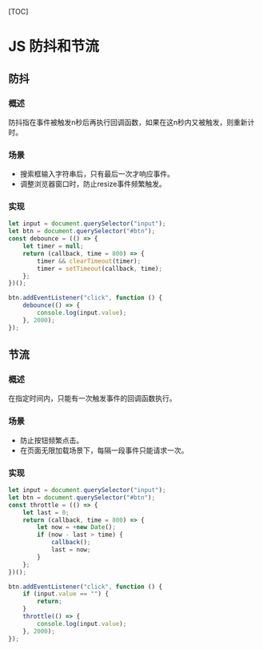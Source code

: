 [TOC]

# JS 防抖和节流

## 防抖

### 概述

防抖指在事件被触发n秒后再执行回调函数，如果在这n秒内又被触发，则重新计时。

### 场景

- 搜索框输入字符串后，只有最后一次才响应事件。
- 调整浏览器窗口时，防止resize事件频繁触发。

### 实现

```js
let input = document.querySelector("input");
let btn = document.querySelector("#btn");
const debounce = (() => {
    let timer = null;
    return (callback, time = 800) => {
        timer && clearTimeout(timer);
        timer = setTimeout(callback, time);
    };
})();

btn.addEventListener("click", function () {
    debounce(() => {
        console.log(input.value);
    }, 2000);
});
```



## 节流

### 概述

在指定时间内，只能有一次触发事件的回调函数执行。

### 场景

- 防止按钮频繁点击。
- 在页面无限加载场景下，每隔一段事件只能请求一次。

### 实现

```js
let input = document.querySelector("input");
let btn = document.querySelector("#btn");
const throttle = (() => {
    let last = 0;
    return (callback, time = 800) => {
        let now = +new Date();
        if (now - last > time) {
            callback();
            last = now;
        }
    };
})();

btn.addEventListener("click", function () {
    if (input.value == "") {
        return;
    }
    throttle(() => {
        console.log(input.value);
    }, 2000);
});
```























